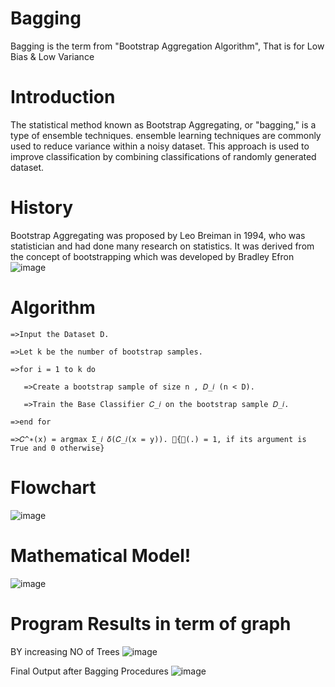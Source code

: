 # Bagging
Bagging is the term from "Bootstrap Aggregation Algorithm", That is for Low Bias &amp; Low Variance

# Introduction
The statistical method known as Bootstrap Aggregating, or "bagging," is a type of ensemble techniques. ensemble learning techniques are commonly used to reduce variance within a noisy dataset. This approach is used to improve classification by combining classifications of randomly generated dataset.

# History
Bootstrap Aggregating was proposed by Leo Breiman in 1994, who was statistician and had done many research on statistics. It was derived from the concept of bootstrapping which was developed by Bradley Efron
![image](https://user-images.githubusercontent.com/109208035/205921769-64d955dd-1490-49d2-88ef-e4473cd824c7.png)


# Algorithm
    =>Input the Dataset D.

    =>Let k be the number of bootstrap samples.

    =>for i = 1 to k do

       =>Create a bootstrap sample of size n , 𝐷_𝑖 (n < D).

       =>Train the Base Classifier 𝐶_𝑖 on the bootstrap sample 𝐷_𝑖.

    =>end for

    =>𝐶^∗(x) = argmax Σ_𝑖 𝛿(𝐶_𝑖(x = y)). {𝛿(.) = 1, if its argument is True and 0 otherwise}



# Flowchart
![image](https://user-images.githubusercontent.com/109208035/205918502-40f9cb7b-b9bd-42f9-9ffc-4cd0252b18e0.png)

# Mathematical Model!
![image](https://user-images.githubusercontent.com/109208035/205919451-0a8598d0-d264-4ab6-bc6d-6c6d02846e29.png)

# Program Results in term of graph
BY increasing NO of Trees
![image](https://user-images.githubusercontent.com/109208035/205919961-432f093e-6e9a-49bc-9c9b-a2b99004fd62.png)


Final Output after Bagging Procedures
![image](https://user-images.githubusercontent.com/109208035/205920200-4bb0b717-79d1-4bfd-be70-a83995d48469.png)


